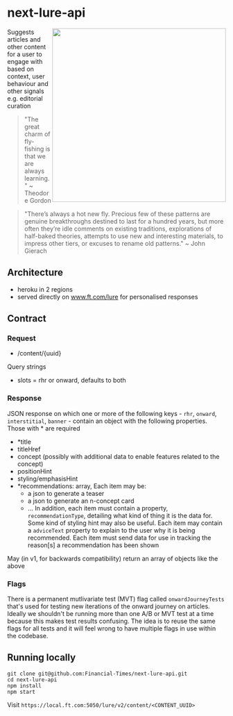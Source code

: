 
# next-lure-api
<img src="https://user-images.githubusercontent.com/447559/31726275-658368f2-b41e-11e7-82e7-100554b68858.png" align="right" width="400">Suggests articles and other content for a user to engage with based on context, user behaviour and other signals e.g. editorial curation

> "The great charm of fly-fishing is that we are always learning." ~ Theodore Gordon

> "There’s always a hot new fly. Precious few of these patterns are genuine breakthroughs destined to last for a hundred years, but more often they’re idle comments on existing traditions, explorations of half-baked theories, attempts to use new and interesting materials, to impress other tiers, or excuses to rename old patterns." ~ John Gierach

## Architecture

- heroku in 2 regions
- served directly on www.ft.com/lure for personalised responses

## Contract

### Request
- /content/{uuid}

Query strings
- slots = rhr or onward, defaults to both


### Response
JSON response on which one or more of the following keys - `rhr`, `onward`, `interstitial`, `banner` - contain an object with the following properties. Those with * are required
- *title
- titleHref
- concept (possibly with additional data to enable features related to the concept)
- positionHint
- styling/emphasisHint
- *recommendations: array, Each item may be:
	- a json to generate a teaser
	- a json to generate an n-concept card
	- ...
	In addition, each item must contain a property, `recommendationType`, detailing what kind of thing it is the data for. Some kind of styling hint may also be useful. Each item may contain a `adviceText` property to explain to the user why it is being recommended. Each item must send data for use in tracking the reason[s] a recommendation has been shown


May (in v1, for backwards compatibility) return an array of objects like the above

### Flags

There is a permanent mutlivariate test (MVT) flag called `onwardJourneyTests` that's used for testing new iterations of the onward journey on articles. Ideally we shouldn't be running more than one A/B or MVT test at a time because this makes test results confusing. The idea is to reuse the same flags for all tests and it will feel wrong to have multiple flags in use within the codebase.

## Running locally

```
git clone git@github.com:Financial-Times/next-lure-api.git
cd next-lure-api
npm install
npm start
```

Visit `https://local.ft.com:5050/lure/v2/content/<CONTENT_UUID>`
